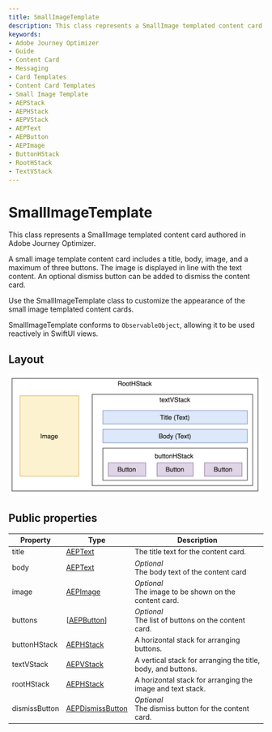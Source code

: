 ```yaml
---
title: SmallImageTemplate
description: This class represents a SmallImage templated content card authored in Adobe Journey Optimizer.
keywords:
- Adobe Journey Optimizer
- Guide
- Content Card
- Messaging
- Card Templates
- Content Card Templates
- Small Image Template
- AEPStack
- AEPHStack
- AEPVStack
- AEPText
- AEPButton
- AEPImage
- ButtonHStack
- RootHStack
- TextVStack
---
```


# SmallImageTemplate

 This class represents a SmallImage templated content card authored in Adobe Journey Optimizer.
 
 A small image template content card includes a title, body, image, and a maximum of three buttons. The image is displayed in line with the text content.  An optional dismiss button can be added to dismiss the content card.

 Use the SmallImageTemplate class to customize the appearance of the small image templated content cards.

 SmallImageTemplate conforms to `ObservableObject`, allowing it to be used reactively in SwiftUI views.

## Layout

<img src="../../assets/iOS/smallimagetemplate-layout.png" width="500"/>

## Public properties

| Property      | Type                                           | Description                                                  |
| ------------- | ---------------------------------------------- | ------------------------------------------------------------ |
| title         | [AEPText](../ui-elements/aeptext.md)            | The title text for the content card.                         |
| body          | [AEPText](../ui-elements/aeptext.md)            | *Optional*<br/>The body text of the content card                 |
| image         | [AEPImage](../ui-elements/aepimage.md)          | *Optional*<br/>The image to be shown on the content card.     |
| buttons       | [[AEPButton](../ui-elements/aepbutton.md)]      | *Optional*<br/>The list of buttons on the content card.       |
| buttonHStack  | [AEPHStack](../ui-elements/aepstack.md#aephstack)         | A horizontal stack for arranging buttons.                    |
| textVStack    | [AEPVStack](../ui-elements/aepstack.md#aepvstack)         | A vertical stack for arranging the title, body, and buttons. |
| rootHStack    | [AEPHStack](../ui-elements/aepstack.md#aephstack)         | A horizontal stack for arranging the image and text stack.   |
| dismissButton | [AEPDismissButton](../ui-elements/aepdismissbutton.md) | *Optional*<br/>The dismiss button for the content card.       |
